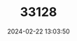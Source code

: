 ---
title: "33128"
category: "Shorea multiflora"
draft: false
date: 2024-02-22 13:03:50
languages:
  Malay: ["Banjutan", "Damar Hitam", "Lun Jantan"]
  English: ["Yellow Meranti"]
---